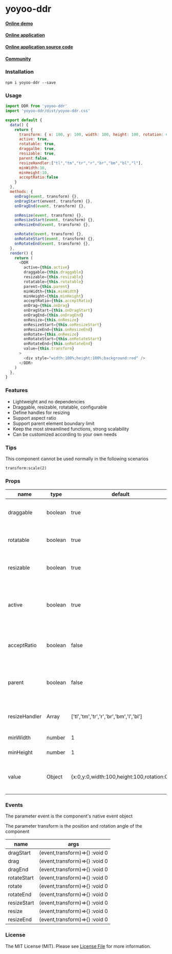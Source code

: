 # yoyoo-ddr

#### [ Online demo ](https://zuimeiaj.github.io/ddr/)

#### [ Online application ](http://zuimeiaj.github.io/yoyoo/)

#### [ Online application source code ](https://github.com/zuimeiaj/yoyoo-starter)

#### [ Community ](https://vivw.org/)

### Installation

```
npm i yoyoo-ddr --save
```

### Usage

```javascript
import DDR from 'yoyoo-ddr'
import 'yoyoo-ddr/dist/yoyoo-ddr.css'

export default {
  data() {
    return {
      transform: { x: 100, y: 100, width: 100, height: 100, rotation: 0 },
      active: true,
      rotatable: true,
      draggalbe: true,
      resizable: true,
      parent:false,
      resizeHandler:["tl","tm","tr","r","br","bm","bl","l"],
      minWidth:10,
      minHeight:10,
      acceptRatio:false
    }
  },
  methods: {
    onDrag(event, transform) {},
    onDragStart(envent, transform) {},
    onDragEnd(event, transform) {},

    onResize(event, transform) {},
    onResizeStart(event, transform) {},
    onResizeEnd(event, transform) {},

    onRotate(event, transform) {},
    onRotateStart(event, transform) {},
    onRotateEnd(event, transform) {},
  },
  render() {
    return (
      <DDR
        active={this.active}
        draggable={this.draggable}
        resizable={this.resizable}
        rotatable={this.rotatable}
        parent={this.parent}
        minWidth={this.minWidth}
        minHeight={this.minHeight}
        acceptRatio={this.acceptRatio}
        onDrag={this.onDrag}
        onDragStart={this.onDragStart}
        onDragEnd={this.onDragEnd}
        onResize={this.onResize}
        onResizeStart={this.onResizeStart}
        onResizeEnd={this.onResizeEnd}
        onRotate={this.onResize}
        onRotateStart={this.onRotateStart}
        onRotateEnd={this.onRotateEnd}
        value={this.transform}
      >
        <div style="width:100%;height:100%;background:red" />
      </DDR>
    )
  },
}
```

### Features

- Lightweight and no dependencies
- Draggable, resizable, rotatable, configurable
- Define handles for resizing
- Support aspect ratio
- Support parent element boundary limit
- Keep the most streamlined functions, strong scalability
- Can be customized according to your own needs

### Tips

This component cannot be used normally in the following scenarios

`transform:scale(2)`

### Props

| name          | type    | default                                   | desc                                                                            |
| ------------- | ------- | ----------------------------------------- | ------------------------------------------------------------------------------- |
| draggable     | boolean | true                                      | Whether the component can be dragged                                            |
| rotatable     | boolean | true                                      | Whether the component can be rotated                                            |
| resizable     | boolean | true                                      | Whether the component can be resized                                            |
| active        | boolean | true                                      | Whether the component is selected, it can only be operated after it is selected |
| acceptRatio   | boolean | false                                     | Set to true or hold down the shift key, it will scale proportionally            |
| parent        | boolean | false                                     | When set to true, it will be restricted to move in the parent element           |
| resizeHandler | Array   | ['tl','tm','tr','r','br','bm','l','bl']   | Set the direction that can be resized                                           |
| minWidth      | number  | 1                                         | Minimum width                                                                   |
| minHeight     | number  | 1                                         | Minimum height                                                                  |
| value         | Object  | {x:0,y:0,width:100,height:100,rotation:0} | Controls the position, size, and rotation of components                         |

### Events

The parameter event is the component's native event object

The parameter transform is the position and rotation angle of the component

| name        | args                          |
| ----------- | ----------------------------- |
| dragStart   | (event,transform)=>{} :void 0 |
| drag        | (event,transform)=>{} :void 0 |
| dragEnd     | (event,transform)=>{} :void 0 |
| rotateStart | (event,transform)=>{} :void 0 |
| rotate      | (event,transform)=>{} :void 0 |
| rotateEnd   | (event,transform)=>{} :void 0 |
| resizeStart | (event,transform)=>{} :void 0 |
| resize      | (event,transform)=>{} :void 0 |
| resizeEnd   | (event,transform)=>{} :void 0 |

### License

The MIT License (MIT). Please see [License File](https://github.com/zuimeiaj/yoyoo-ddr/blob/master/LICENSE) for more information.
